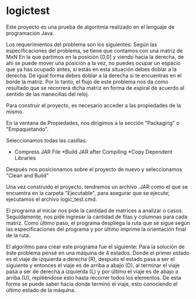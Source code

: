 # logictest
Este proyecto es una prueba de algoritmia realizado en el lenguaje de programación Java.

Los requerimientos del problema son los siguientes:
Según las especificaciones del problema, se tiene que contamos con una matriz de MxN
En la que partimos en la posición [0,0] y viendo hacia la derecha, de ahí se puede
mover una posición a la vez, no puedes ocupar un espacio que ya has ocupado antes,
si estás en esta situación debes doblar a la derecha. De igual forma debes doblar
a la derecha si te encuentras en el borde la matriz. Por lo tanto, el flujo de este
problema nos da como resultado que se recorrerá dicha matriz en forma de espiral
de acuerdo al sentido de las manecillas del reloj.

Para construir el proyecto, es necesario acceder a las propiedades de la mismo.

En la ventana de Propiedades, nos dirigimos a la sección "Packaging" o "Empaquetando".

Seleccionamos todas las casillas:
* Compress JAR File
*Build JAR after Compiling
*Copy Dependent Libraries

Después nos posicionamos sobre el proyecto de nuevo y seleccionamos "Clean and Build"

Una vez construido el proyecto, tendremos un archivo .JAR como el que se encuentra en la carpeta "Ejecutable", para asegurar que se ejecute; ejecutamos el archivo logic_test.cmd.

El programa al iniciar nos pide la cantidad de matrices a analizar o casos. Seguidamente, nos pide ingresar la cantidad de filas y columnas para cada matriz. Como último paso, el programa
despliega la ruta que se sigue según las especificaciones del programa y por último imprime
la orientación final de la ruta.

El algoritmo para crear este programa fue el siguiente:
Para la solución de éste problema pensé en una máquina de 4 estados. Donde el
primer estado es el viaje de izquierda a derecha (R), después el estado pasa a ser
el siguiente y entonces el viaje es de arriba a abajo (D), al terminar el viaje
pasa a ser de derecha a izquierda (L) y por último el viaje es de abajo a arriba
(U), repitiéndose esto hasta recorrer todos los elementos. De esta forma se puede
saber hacia donde terminó el viaje, esto conociendo el último estado de la máquina.
